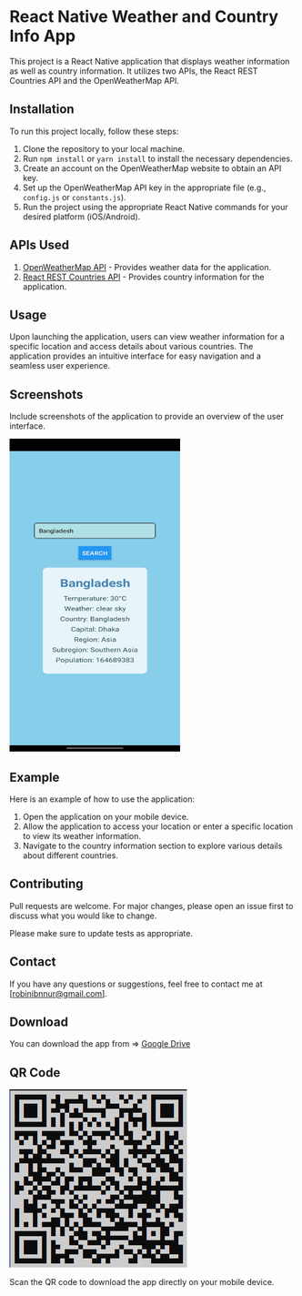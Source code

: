 # React Native Weather and Country Info App

This project is a React Native application that displays weather information as well as country information. It utilizes two APIs, the React REST Countries API and the OpenWeatherMap API.

## Installation

To run this project locally, follow these steps:

1. Clone the repository to your local machine.
2. Run `npm install` or `yarn install` to install the necessary dependencies.
3. Create an account on the OpenWeatherMap website to obtain an API key.
4. Set up the OpenWeatherMap API key in the appropriate file (e.g., `config.js` or `constants.js`).
5. Run the project using the appropriate React Native commands for your desired platform (iOS/Android).

## APIs Used

1. [OpenWeatherMap API](https://openweathermap.org/api) - Provides weather data for the application.
2. [React REST Countries API](https://restcountries.com) - Provides country information for the application.

## Usage

Upon launching the application, users can view weather information for a specific location and access details about various countries. The application provides an intuitive interface for easy navigation and a seamless user experience.

## Screenshots

Include screenshots of the application to provide an overview of the user interface. 

<img width="300" height="550" src="assets/ScreenShot.jpg" alt="" />

## Example

Here is an example of how to use the application:

1. Open the application on your mobile device.
2. Allow the application to access your location or enter a specific location to view its weather information.
3. Navigate to the country information section to explore various details about different countries.

## Contributing

Pull requests are welcome. For major changes, please open an issue first to discuss what you would like to change.

Please make sure to update tests as appropriate.



## Contact

If you have any questions or suggestions, feel free to contact me at [robinibnnur@gmail.com].

## Download

You can download the app from => [Google Drive](https://drive.google.com/file/d/1a4fPPdFKvmohV_j42gLYShHtyvfNGBrU/view?usp=sharing)

## QR Code

![QR Code](/assets/QR_Code.png)

Scan the QR code to download the app directly on your mobile device.

